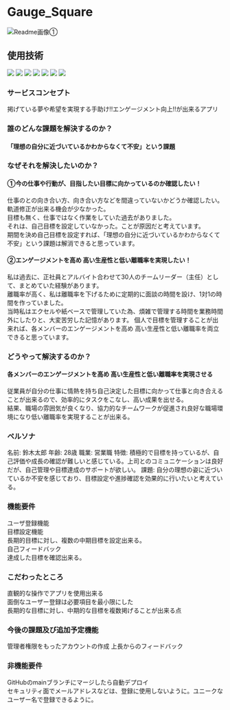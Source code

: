 # Gauge_Square
![Readme画像①](https://github.com/user-attachments/assets/bbb69363-b5b6-4ca9-ad6e-19b1f8f03013)


## 使用技術
<img src="https://img.shields.io/badge/-Ruby-CC342D.svg?logo=ruby&style=plastic"> <img src="https://img.shields.io/badge/-Ruby%20on%20Rails-CC0000.svg?logo=rails&style=plastic"> <img src="https://img.shields.io/badge/-Javascript-F7DF1E.svg?logo=javascript&style=plastic"> <img src="https://img.shields.io/badge/-Html5-E34F26.svg?logo=html5&style=plastic"> <img src="https://img.shields.io/badge/-Css3-1572B6.svg?logo=css3&style=plastic"> <img src="https://img.shields.io/badge/-Postgresql-336791.svg?logo=postgresql&style=plastic"> <img src="https://img.shields.io/badge/-Render-000000.svg?logo=&style=plastic">

### サービスコンセプト
掲げている夢や希望を実現する手助け!!エンゲージメント向上!!が出来るアプリ

### 誰のどんな課題を解決するのか？
#### 「理想の自分に近づいているかわからなくて不安」という課題

### なぜそれを解決したいのか？
#### ①今の仕事や行動が、目指したい目標に向かっているのか確認したい！
仕事のとの向き合い方、向き合い方などを間違っていないかどうか確認したい。軌道修正が出来る機会が少なかった。  
目標も無く、仕事ではなく作業をしていた過去がありました。  
それは、自己目標を設定していなかった。ことが原因だと考えています。  
期間を決め自己目標を設定すれば、「理想の自分に近づいているかわからなくて不安」という課題は解消できると思っています。
#### ②エンゲージメントを高め 高い生産性と低い離職率を実現したい！
私は過去に、正社員とアルバイト合わせて30人のチームリーダー（主任）として、まとめていた経験があります。  
離職率が高く、私は離職率を下げるために定期的に面談の時間を設け、1対1の時間を作っていました。  
当時私はエクセルや紙ベースで管理していた為、煩雑で管理する時間を業務時間外にしたりと、大変苦労した記憶があります。
個人で目標を管理することが出来れば、各メンバーのエンゲージメントを高め 高い生産性と低い離職率を両立できると思っています。
### どうやって解決するのか？
#### 各メンバーのエンゲージメントを高め 高い生産性と低い離職率を実現させる
従業員が自分の仕事に情熱を持ち自己決定した目標に向かって仕事と向き合えることが出来るので、効率的にタスクをこなし、高い成果を出せる。  
結果、職場の雰囲気が良くなり、協力的なチームワークが促進され良好な職場環境になり低い離職率を実現することが出来る。
### ペルソナ 
名前: 鈴木太郎
年齢: 28歳
職業: 営業職
特徴: 積極的で目標を持っているが、自己評価や成長の確認が難しいと感じている。上司とのコミュニケーションは良好だが、自己管理や目標達成のサポートが欲しい。
課題: 自分の理想の姿に近づいているか不安を感じており、目標設定や進捗確認を効果的に行いたいと考えている。  

### 機能要件
ユーザ登録機能  
目標設定機能  
長期的目標に対し、複数の中期目標を設定出来る。  
自己フィードバック  
達成した目標を確認出来る。  

### こだわったところ
直観的な操作でアプリを使用出来る  
面倒なユーザー登録は必要項目を最小限にした  
長期的な目標に対し、中期的な目標を複数掲げることが出来る点  

### 今後の課題及び追加予定機能
管理者権限をもったアカウントの作成
上長からのフィードバック

### 非機能要件 
GitHubのmainブランチにマージしたら自動デプロイ  
セキュリティ面でメールアドレスなどは、登録に使用しないように。ユニークなユーザー名で登録できるように。  
